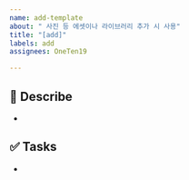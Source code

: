 ```yaml
---
name: add-template
about: " 사진 등 에셋이나 라이브러리 추가 시 사용"
title: "[add]"
labels: add
assignees: OneTen19

---
```


## 📄 Describe

- 

## ✅ Tasks

-

